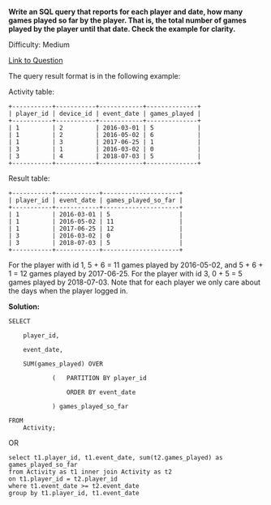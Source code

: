 **Write an SQL query that reports for each player and date, how many games played so far by the player. That is, the total number of games played by the player until that date. Check the example for clarity.**

Difficulty: Medium

[Link to Question](https://leetcode.com/problems/game-play-analysis-iii/)

The query result format is in the following example:

Activity table:
```
+-----------+-----------+------------+--------------+
| player_id | device_id | event_date | games_played |
+-----------+-----------+------------+--------------+
| 1         | 2         | 2016-03-01 | 5            |
| 1         | 2         | 2016-05-02 | 6            |
| 1         | 3         | 2017-06-25 | 1            |
| 3         | 1         | 2016-03-02 | 0            |
| 3         | 4         | 2018-07-03 | 5            |
+-----------+-----------+------------+--------------+
```
Result table:
```
+-----------+------------+---------------------+
| player_id | event_date | games_played_so_far |
+-----------+------------+---------------------+
| 1         | 2016-03-01 | 5                   |
| 1         | 2016-05-02 | 11                  |
| 1         | 2017-06-25 | 12                  |
| 3         | 2016-03-02 | 0                   |
| 3         | 2018-07-03 | 5                   |
+-----------+------------+---------------------+
```
For the player with id 1, 5 + 6 = 11 games played by 2016-05-02, and 5 + 6 + 1 = 12 games played by 2017-06-25.
For the player with id 3, 0 + 5 = 5 games played by 2018-07-03.
Note that for each player we only care about the days when the player logged in.

**Solution:**
```
SELECT 
 
	player_id, 
    
	event_date, 
    
	SUM(games_played) OVER 
                        
			(   PARTITION BY player_id
                            
			    ORDER BY event_date
                        
			) games_played_so_far

FROM 
	Activity;
```

OR

```
select t1.player_id, t1.event_date, sum(t2.games_played) as games_played_so_far
from Activity as t1 inner join Activity as t2
on t1.player_id = t2.player_id
where t1.event_date >= t2.event_date
group by t1.player_id, t1.event_date
```

